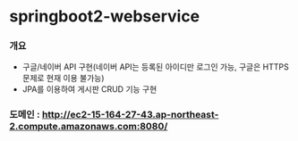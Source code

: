 # springboot2-webservice

### 개요
+ 구글/네이버 API 구현(네이버 API는 등록된 아이디만 로그인 가능, 구글은 HTTPS 문제로 현재 이용 불가능)
+ JPA를 이용하여 게시판 CRUD 기능 구현

### 도메인 : http://ec2-15-164-27-43.ap-northeast-2.compute.amazonaws.com:8080/
